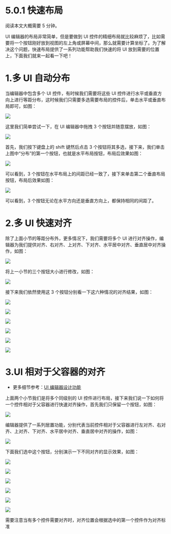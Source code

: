 # 5.0.1 快速布局

阅读本文大概需要 5 分钟。

UI 编辑器的布局非常简单，但是要做到 UI 控件的精细布局就比较麻烦了，比如需要将一个按钮刚好放到视图的左上角或屏幕中间，那么就需要计算坐标了。为了解决这个问题，快速布局提供了一系列功能帮助我们快速的将 UI 放到需要的位置上，下面我们就来一起看一下吧！

# 1.多 UI 自动分布

当编辑器中包含多个 UI 控件，有时候我们需要将这些 UI 控件进行水平或垂直方向上进行等距分布，这时候我们只需要多选需要布局的控件后，单击水平或垂直布局即可，如图：

![](https://wstatic-a1.233leyuan.com/productdocs/static/boxcnSzb1mfXX68f5l7cpHVg1Wc.png)

这里我们简单尝试一下，在 UI 编辑器中拖拽 3 个按钮并随意摆放，如图：

![](https://wstatic-a1.233leyuan.com/productdocs/static/boxcn5ga4gFKye3muQxkC7FTTCb.png)

首先，我们按下键盘上的 shift 键然后点击 3 个按钮将其多选，接下来，我们单击上图中“分布”的第一个按钮，也就是水平布局按钮，布局后效果如图：

![](https://wstatic-a1.233leyuan.com/productdocs/static/boxcnhgZunyVbh1wmtZpUy1JlXc.png)

可以看到，3 个按钮在水平布局上的间距已经一致了，接下来单击第二个垂直布局按钮，布局后效果如图：

![](https://wstatic-a1.233leyuan.com/productdocs/static/boxcneopT6JqhtclcAFUVKbdOvf.png)

可以看到，3 个按钮无论在水平方向还是垂直方向上，都保持相同的间距了。

# 2.多 UI 快速对齐

除了上面小节的等距分布外，更多情况下，我们需要将多个 UI 进行对齐操作，编辑器为我们提供对齐、右对齐、上对齐、下对齐、水平居中对齐、垂直居中对齐操作，如图：

![](https://wstatic-a1.233leyuan.com/productdocs/static/boxcnEUCPrPcN1DmtJVZQaVNRof.png)

将上一小节的三个按钮大小进行修改，如图：

![](https://wstatic-a1.233leyuan.com/productdocs/static/boxcnPVaTdpJOSh6mq1Zae2FDjc.png)

接下来我们依然使用这 3 个按钮分别看一下这六种情况的对齐结果，如图：

![](https://wstatic-a1.233leyuan.com/productdocs/static/boxcnv69AaMXV2VHP6hMmEYfOVh.png)

![](https://wstatic-a1.233leyuan.com/productdocs/static/boxcntpRzZsh4pU5tJmzxSS7NQh.png)

![](https://wstatic-a1.233leyuan.com/productdocs/static/boxcnwEOIYM7cs6Yv8toNYps2Bd.png)

![](https://wstatic-a1.233leyuan.com/productdocs/static/boxcnC0IUv4Ox1yrlnZqS2bFboe.png)

![](https://wstatic-a1.233leyuan.com/productdocs/static/boxcnMwjaT2xfDnVvC25VAn4d9e.png)

![](https://wstatic-a1.233leyuan.com/productdocs/static/boxcnsVa7ep3QjPwdPoV1VZCSUc.png)

# 3.UI 相对于父容器的对齐

- 更多细节参考：[UI 编辑器设计功能](https://meta.feishu.cn/wiki/wikcnS2YGurAETJIE0XMEXF5t6b)

上面两个小节我们是将多个同级别的 UI 控件进行布局，接下来我们说一下如何将一个控件相对于父容器进行快速对齐操作，首先我们只保留一个按钮，如图：

![](https://wstatic-a1.233leyuan.com/productdocs/static/boxcnXXi9W7Oj4gLXNzf9BNOjq4.png)

编辑器提供了一系列居置功能，分别代表当前控件相对于父容器进行左对齐、右对齐、上对齐、下对齐、水平居中对齐、垂直居中对齐的操作，如图：

![](https://wstatic-a1.233leyuan.com/productdocs/static/boxcnTqsdSn2MW8Zd0WgOe9aEIh.png)

下面我们选中这个按钮，分别演示一下不同对齐的显示效果，如图：

![](https://wstatic-a1.233leyuan.com/productdocs/static/boxcnUV3jRUixFw94N3ph3W3y9e.png)

![](https://wstatic-a1.233leyuan.com/productdocs/static/boxcnvllzWS4oFjNKxHFcarsZod.png)

![](https://wstatic-a1.233leyuan.com/productdocs/static/boxcn2Ho0AoSrq0iONXo3fSVZZW.png)

![](https://wstatic-a1.233leyuan.com/productdocs/static/boxcnBU6XSPCBLTzENxDbExYCQc.png)

![](https://wstatic-a1.233leyuan.com/productdocs/static/boxcnEffU10igbvl7Tdr0pcvP2f.png)

![](https://wstatic-a1.233leyuan.com/productdocs/static/boxcnqbek3sO8XBHsz8p83nxDJg.png)

需要注意当有多个控件需要对齐时，对齐位置会根据选中的第一个控件作为对齐标准
